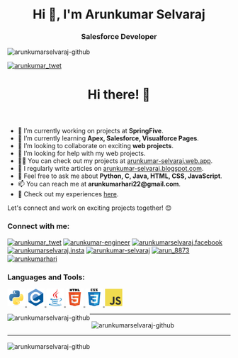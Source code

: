 <h1 align="center">Hi 👋, I'm Arunkumar Selvaraj</h1>
<h3 align="center">Salesforce Developer</h3>

<p align="left"> <img src="https://komarev.com/ghpvc/?username=arunkumarselvaraj-github&label=Profile%20views&color=0e75b6&style=flat" alt="arunkumarselvaraj-github" /> </p>


<p align="left"> <a href="https://twitter.com/arunkumar_twet" target="blank"><img src="https://img.shields.io/twitter/follow/arunkumar_twet?logo=twitter&style=for-the-badge" alt="arunkumar_twet" /></a> </p>
<header>
    <h1>Hi there! 👋</h1>
  </header>
  <div class="container">
    <ul>
      <li>🔭 I’m currently working on projects at <strong>SpringFive</strong>.</li>
      <li>🌱 I’m currently learning <strong>Apex, Salesforce, Visualforce Pages</strong>.</li>
      <li>👯 I’m looking to collaborate on exciting <strong>web projects</strong>.</li>
      <li>🤝 I’m looking for help with my web projects.</li>
      <li>👨‍💻 You can check out my projects at <a href="https://arunkumar-selvaraj.web.app" target="_blank">arunkumar-selvaraj.web.app</a>.</li>
      <li>📝 I regularly write articles on <a href="https://arunkumar-selvaraj.blogspot.com" target="_blank">arunkumar-selvaraj.blogspot.com</a>.</li>
      <li>💬 Feel free to ask me about <strong>Python, C, Java, HTML, CSS, JavaScript</strong>.</li>
      <li>📫 You can reach me at <strong>arunkumarhari22@gmail.com</strong>.</li>
      <li>📄 Check out my experiences <a href="https://drive.google.com/drive/folders/1J2s11UXhYZ5UWU3lpBx6v7hJyjReTwts?usp=sharing" target="_blank">here</a>.</li>
    </ul>
    <p>Let's connect and work on exciting projects together! 😊</p>
  </div>
<h3 align="left">Connect with me:</h3>
<p align="left">
<a href="https://twitter.com/arunkumarselvaa" target="blank"><img align="center" src="https://raw.githubusercontent.com/rahuldkjain/github-profile-readme-generator/master/src/images/icons/Social/twitter.svg" alt="arunkumar_twet" height="30" width="40" /></a>
<a href="https://linkedin.com/in/arunkumar-engineer" target="blank"><img align="center" src="https://raw.githubusercontent.com/rahuldkjain/github-profile-readme-generator/master/src/images/icons/Social/linked-in-alt.svg" alt="arunkumar-engineer" height="30" width="40" /></a>
<a href="https://fb.com/arunkumarselvaraj.facebook" target="blank"><img align="center" src="https://raw.githubusercontent.com/rahuldkjain/github-profile-readme-generator/master/src/images/icons/Social/facebook.svg" alt="arunkumarselvaraj.facebook" height="30" width="40" /></a>
<a href="https://instagram.com/arunkumarselvaraj.insta" target="blank"><img align="center" src="https://raw.githubusercontent.com/rahuldkjain/github-profile-readme-generator/master/src/images/icons/Social/instagram.svg" alt="arunkumarselvaraj.insta" height="30" width="40" /></a>
<a href="https://www.youtube.com/c/arunkumar-selvaraj" target="blank"><img align="center" src="https://raw.githubusercontent.com/rahuldkjain/github-profile-readme-generator/master/src/images/icons/Social/youtube.svg" alt="arunkumar-selvaraj" height="30" width="40" /></a>
<a href="https://www.codechef.com/users/arun_8873" target="blank"><img align="center" src="https://cdn.jsdelivr.net/npm/simple-icons@3.1.0/icons/codechef.svg" alt="arun_8873" height="30" width="40" /></a>
<a href="https://www.hackerrank.com/arunkumarhari" target="blank"><img align="center" src="https://raw.githubusercontent.com/rahuldkjain/github-profile-readme-generator/master/src/images/icons/Social/hackerrank.svg" alt="arunkumarhari" height="30" width="40" /></a>
</p>

<h3 align="left">Languages and Tools:</h3>
<p align="left">
    <a href="https://www.python.org" target="_blank" rel="noreferrer">
      <img src="https://raw.githubusercontent.com/devicons/devicon/master/icons/python/python-original.svg" alt="python" width="40" height="40"/>
    </a>
    <a href="https://en.wikipedia.org/wiki/C_(programming_language)" target="_blank" rel="noreferrer">
      <img src="https://raw.githubusercontent.com/devicons/devicon/master/icons/c/c-original.svg" alt="c" width="40" height="40"/>
    </a>
    <a href="https://www.java.com" target="_blank" rel="noreferrer">
      <img src="https://raw.githubusercontent.com/devicons/devicon/master/icons/java/java-original.svg" alt="java" width="40" height="40"/>
    </a>
    <a href="https://developer.mozilla.org/en-US/docs/Web/HTML" target="_blank" rel="noreferrer">
      <img src="https://raw.githubusercontent.com/devicons/devicon/master/icons/html5/html5-original-wordmark.svg" alt="html5" width="40" height="40"/>
    </a>
    <a href="https://developer.mozilla.org/en-US/docs/Web/CSS" target="_blank" rel="noreferrer">
      <img src="https://raw.githubusercontent.com/devicons/devicon/master/icons/css3/css3-original-wordmark.svg" alt="css3" width="40" height="40"/>
    </a>
    <a href="https://developer.mozilla.org/en-US/docs/Web/JavaScript" target="_blank" rel="noreferrer">
      <img src="https://raw.githubusercontent.com/devicons/devicon/master/icons/javascript/javascript-original.svg" alt="javascript" width="40" height="40"/>
    </a>
   
  

  </p>
  <p><img align="left" src="https://github-readme-stats.vercel.app/api/top-langs?username=arunkumarselvaraj-github&show_icons=true&locale=en&layout=compact" alt="arunkumarselvaraj-github" /></p>
  <hr>
  
  <p>&nbsp;<img align="center" src="https://github-readme-stats.vercel.app/api?username=arunkumarselvaraj-github&show_icons=true&locale=en" alt="arunkumarselvaraj-github" /></p>
  <hr>
  
  <p><img align="center" src="https://github-readme-streak-stats.herokuapp.com/?user=arunkumarselvaraj-github&" alt="arunkumarselvaraj-github" /></p>
  
